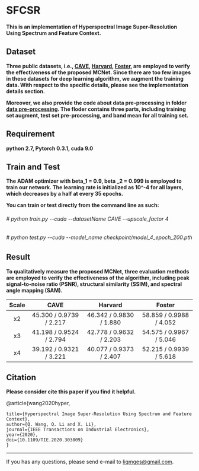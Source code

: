 # SFCSR

**This is an implementation of  Hyperspectral Image Super-Resolution Using Spectrum and Feature Context.**

Dataset
------
**Three public datasets, i.e., [CAVE](https://www1.cs.columbia.edu/CAVE/databases/multispectral/ "CAVE"), [Harvard](http://vision.seas.harvard.edu/hyperspec/explore.html "Harvard"), [Foster](https://personalpages.manchester.ac.uk/staff/d.h.foster/Local\_Illumination\_HSIs/Local\_Illumination\_HSIs\_2015.html "Foster"), are employed to verify the effectiveness of the  proposed MCNet. Since there are too few images in these datasets for deep learning algorithm, we augment the training data. With respect to the specific details, please see the implementation details section.**

**Moreover, we also provide the code about data pre-processing in folder [data pre-processing](https://github.com/qianngli/MCNet/tree/master/data_pre-processing "data pre-processing"). The floder contains three parts, including training set augment, test set pre-processing, and band mean for all training set.**

Requirement
---------
**python 2.7, Pytorch 0.3.1, cuda 9.0**

Train and Test
--------
**The ADAM optimizer with beta_1 = 0.9, beta _2 = 0.999 is employed to train our network.  The learning rate is initialized as 10^-4 for all layers, which decreases by a half at every 35 epochs.**

**You can train or test directly from the command line as such:**

###### # python train.py --cuda --datasetName CAVE  --upscale_factor 4
###### # python test.py --cuda --model_name checkpoint/model_4_epoch_200.pth

Result
--------
**To qualitatively measure the proposed MCNet, three evaluation methods are employed to verify the effectiveness of the algorithm, including  peak signal-to-noise ratio (PSNR), structural similarity (SSIM), and spectral angle mapping (SAM).**


| Scale  |  CAVE |  Harvard |  Foster |
| :------------: | :------------: | :------------: | :------------: | 
|  x2 |  45.300 / 0.9739 / 2.217 | 46.342 / 0.9830 / 1.880  | 58.859 / 0.9988 / 4.052 | 
|  x3 |  41.198 / 0.9524 / 2.794  |  42.778 / 0.9632 / 2.203 | 54.575 / 0.9967 / 5.046  |   
|  x4 | 39.192 / 0.9321 / 3.221 |  40.077 / 0.9373 / 2.407 | 52.215 / 0.9939 / 5.618  | 

Citation 
--------
**Please consider cite this paper if you find it helpful.**

@article{wang2020hyper,

	title={Hyperspectral Image Super-Resolution Using Spectrum and Feature Context},
	author={Q. Wang, Q. Li and X. Li},
	journal={IEEE Transactions on Industrial Electronics},
	year={2020},
	doi={10.1109/TIE.2020.303809}
	}
  
--------
If you has any questions, please send e-mail to liqmges@gmail.com.

